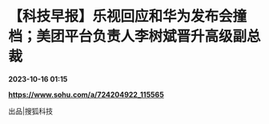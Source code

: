 # 【科技早报】乐视回应和华为发布会撞档；美团平台负责人李树斌晋升高级副总裁

**2023-10-16 01:15**

**https://www.sohu.com/a/724204922_115565**

出品|搜狐科技